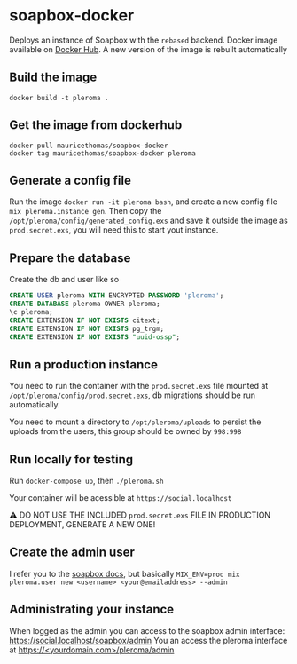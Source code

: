 # soapbox-docker

Deploys an instance of Soapbox with the `rebased` backend. Docker image available on [Docker Hub](https://hub.docker.com/r/mauricethomas/soapbox-docker). A new version of the image is rebuilt automatically

## Build the image

`docker build -t pleroma .`

## Get the image from dockerhub

```
docker pull mauricethomas/soapbox-docker
docker tag mauricethomas/soapbox-docker pleroma
```

## Generate a config file

Run the image `docker run -it pleroma bash`, and create a new config file `mix pleroma.instance gen`. Then copy the `/opt/pleroma/config/generated_config.exs` and save it outside the image as `prod.secret.exs`, you will need this to start yout instance.

## Prepare the database

Create the db and user like so

```sql
CREATE USER pleroma WITH ENCRYPTED PASSWORD 'pleroma';
CREATE DATABASE pleroma OWNER pleroma;
\c pleroma;
CREATE EXTENSION IF NOT EXISTS citext;
CREATE EXTENSION IF NOT EXISTS pg_trgm;
CREATE EXTENSION IF NOT EXISTS "uuid-ossp";
```

## Run a production instance

You need to run the container with the `prod.secret.exs` file mounted at `/opt/pleroma/config/prod.secret.exs`, db migrations should be run automatically.

You need to mount a directory to `/opt/pleroma/uploads` to persist the uploads from the users, this group should be owned by `998:998`

## Run locally for testing

Run `docker-compose up`, then `./pleroma.sh`

Your container will be acessible at `https://social.localhost`

:warning: DO NOT USE THE INCLUDED `prod.secret.exs` FILE IN PRODUCTION DEPLOYMENT, GENERATE A NEW ONE!

## Create the admin user

I refer you to the [soapbox docs](https://soapbox.pub/install/), but basically
`MIX_ENV=prod mix pleroma.user new <username> <your@emailaddress> --admin`

## Administrating your instance

When logged as the admin you can access to the soapbox admin interface: https://social.localhost/soapbox/admin
You an access the pleroma interface at [https://<yourdomain.com>/pleroma/admin](https://social.localhost/pleroma/admin)
